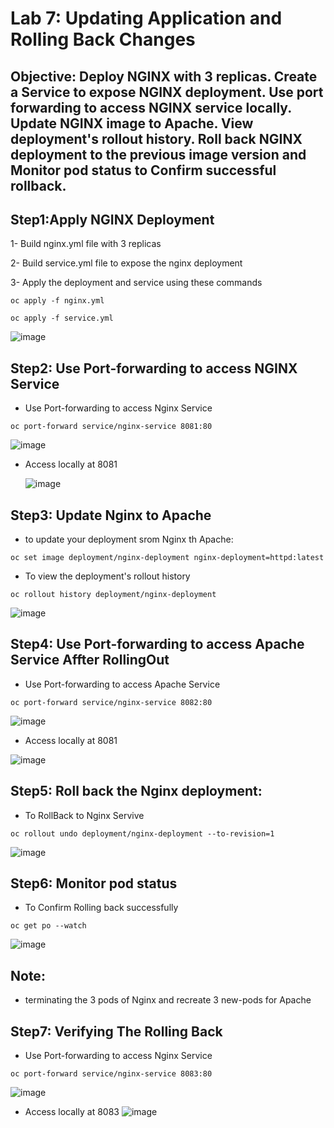# Lab 7: Updating Application and Rolling Back Changes 
## Objective: Deploy NGINX with 3 replicas. Create a Service to expose NGINX deployment. Use port forwarding to access NGINX service locally. Update NGINX image to Apache. View deployment's rollout history. Roll back NGINX deployment to the previous image version and Monitor pod status to Confirm successful rollback.

## Step1:Apply NGINX Deployment 

1- Build nginx.yml file with 3 replicas

2- Build service.yml file to expose the nginx deployment 

3- Apply the deployment and service using these commands 

```
oc apply -f nginx.yml
```

```
oc apply -f service.yml
```

![image](https://github.com/ramy282/iVolve_OJT/assets/60857262/c7ed4c40-b822-425b-8511-9530e5327e27)

## Step2: Use Port-forwarding to access NGINX Service 

- Use Port-forwarding to access Nginx Service
  
```
oc port-forward service/nginx-service 8081:80
```

 ![image](https://github.com/ramy282/iVolve_OJT/assets/60857262/cd9c2480-db74-4e10-a998-e481b2143dbd)

- Access locally at 8081
  
  ![image](https://github.com/ramy282/iVolve_OJT/assets/60857262/5aedfc37-9656-4ae4-8b5b-6a4311057ee3)
 
## Step3: Update Nginx to Apache 
 
- to update your deployment srom Nginx th Apache:

```
oc set image deployment/nginx-deployment nginx-deployment=httpd:latest
```   

- To view the deployment's rollout history

```
oc rollout history deployment/nginx-deployment
```  
  ![image](https://github.com/ramy282/iVolve_OJT/assets/60857262/1b2ff852-91c9-401f-82ae-cdf3438574b4)

## Step4: Use Port-forwarding to access Apache Service Affter RollingOut

- Use Port-forwarding to access Apache Service

```
oc port-forward service/nginx-service 8082:80
```

![image](https://github.com/ramy282/iVolve_OJT/assets/60857262/1e2e59fe-04a0-46c1-8b9a-483d047b4ff4)

- Access locally at 8081

![image](https://github.com/ramy282/iVolve_OJT/assets/60857262/28d0fea5-a5b2-4bf6-8c97-fd624f7390e0)

## Step5: Roll back the Nginx deployment:

- To RollBack to Nginx Servive

```
oc rollout undo deployment/nginx-deployment --to-revision=1
```

![image](https://github.com/ramy282/iVolve_OJT/assets/60857262/294433df-cb89-4b0d-b53e-c03a57af7e7c)

## Step6: Monitor pod status
- To Confirm Rolling back successfully

```
oc get po --watch
```
![image](https://github.com/ramy282/iVolve_OJT/assets/60857262/a22d738b-5b45-4600-9994-5c5724e05864)

## Note: 
- terminating the 3 pods of Nginx and recreate 3 new-pods for Apache
  
## Step7: Verifying The Rolling Back

- Use Port-forwarding to access Nginx Service

```
oc port-forward service/nginx-service 8083:80
```
![image](https://github.com/ramy282/iVolve_OJT/assets/60857262/5e55f7ae-2cf2-4325-9466-cd7f6d5fd00f)

- Access locally at 8083
  ![image](https://github.com/ramy282/iVolve_OJT/assets/60857262/945ab8c1-5474-4192-a87c-e875d59898b8)
